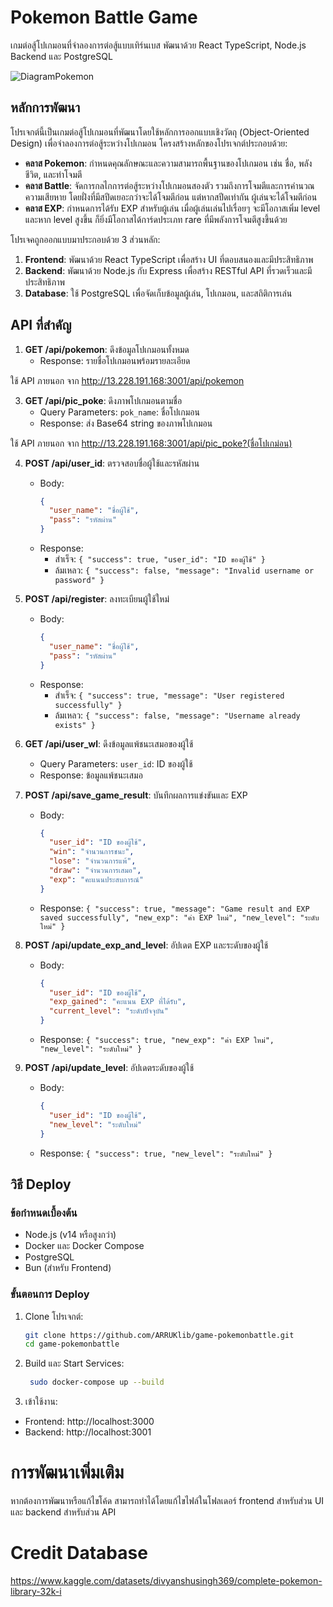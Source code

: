 # Pokemon Battle Game

เกมต่อสู้โปเกมอนที่จำลองการต่อสู้แบบเทิร์นเบส พัฒนาด้วย React TypeScript, Node.js Backend และ PostgreSQL

![DiagramPokemon](https://github.com/user-attachments/assets/559858d3-752a-44d9-a989-21cfff49d84e)



## หลักการพัฒนา

โปรเจกต์นี้เป็นเกมต่อสู้โปเกมอนที่พัฒนาโดยใช้หลักการออกแบบเชิงวัตถุ (Object-Oriented Design) เพื่อจำลองการต่อสู้ระหว่างโปเกมอน โครงสร้างหลักของโปรเจกต์ประกอบด้วย:

- **คลาส Pokemon**: กำหนดคุณลักษณะและความสามารถพื้นฐานของโปเกมอน เช่น ชื่อ, พลังชีวิต, และท่าโจมตี
- **คลาส Battle**: จัดการกลไกการต่อสู้ระหว่างโปเกมอนสองตัว รวมถึงการโจมตีและการคำนวณความเสียหาย โดยฝั่งที่มีสปีดเยอะกว่าจะได้โจมตีก่อน แต่หากสปีดเท่ากัน ผู้เล่นจะได้โจมตีก่อน
- **คลาส EXP**: กำหนดการได้รับ EXP สำหรับผู้เล่น เมื่อผู้เล่นเล่นไปเรื่อยๆ จะมีโอกาสเพิ่ม level และหาก level สูงขึ้น ก็ยิ่งมีโอกาสได้การ์ดประเภท rare ที่มีพลังการโจมตีสูงขึ้นด้วย

โปรเจคถูกออกแบบมาประกอบด้วย 3 ส่วนหลัก:

1. **Frontend**: พัฒนาด้วย React TypeScript เพื่อสร้าง UI ที่ตอบสนองและมีประสิทธิภาพ
2. **Backend**: พัฒนาด้วย Node.js กับ Express เพื่อสร้าง RESTful API ที่รวดเร็วและมีประสิทธิภาพ
3. **Database**: ใช้ PostgreSQL เพื่อจัดเก็บข้อมูลผู้เล่น, โปเกมอน, และสถิติการเล่น

## API ที่สำคัญ

1. **GET /api/pokemon**: ดึงข้อมูลโปเกมอนทั้งหมด
   - Response: รายชื่อโปเกมอนพร้อมรายละเอียด

ใช้ API ภายนอก จาก http://13.228.191.168:3001/api/pokemon
   
3. **GET /api/pic_poke**: ดึงภาพโปเกมอนตามชื่อ
   - Query Parameters: `pok_name`: ชื่อโปเกมอน
   - Response: ส่ง Base64 string ของภาพโปเกมอน

 ใช้ API ภายนอก จาก http://13.228.191.168:3001/api/pic_poke?(ชื่อโปเกม่อน)
     

4. **POST /api/user_id**: ตรวจสอบชื่อผู้ใช้และรหัสผ่าน
   - Body: 
     ```json
     {
       "user_name": "ชื่อผู้ใช้",
       "pass": "รหัสผ่าน"
     }
     ```
   - Response:
     - สำเร็จ: `{ "success": true, "user_id": "ID ของผู้ใช้" }`
     - ล้มเหลว: `{ "success": false, "message": "Invalid username or password" }`

5. **POST /api/register**: ลงทะเบียนผู้ใช้ใหม่
   - Body:
     ```json
     {
       "user_name": "ชื่อผู้ใช้",
       "pass": "รหัสผ่าน"
     }
     ```
   - Response:
     - สำเร็จ: `{ "success": true, "message": "User registered successfully" }`
     - ล้มเหลว: `{ "success": false, "message": "Username already exists" }`

6. **GET /api/user_wl**: ดึงข้อมูลแพ้ชนะเสมอของผู้ใช้
   - Query Parameters: `user_id`: ID ของผู้ใช้
   - Response: ข้อมูลแพ้ชนะเสมอ

7. **POST /api/save_game_result**: บันทึกผลการแข่งขันและ EXP
   - Body:
     ```json
     {
       "user_id": "ID ของผู้ใช้",
       "win": "จำนวนการชนะ",
       "lose": "จำนวนการแพ้",
       "draw": "จำนวนการเสมอ",
       "exp": "คะแนนประสบการณ์"
     }
     ```
   - Response: `{ "success": true, "message": "Game result and EXP saved successfully", "new_exp": "ค่า EXP ใหม่", "new_level": "ระดับใหม่" }`

8. **POST /api/update_exp_and_level**: อัปเดต EXP และระดับของผู้ใช้
   - Body:
     ```json
     {
       "user_id": "ID ของผู้ใช้",
       "exp_gained": "คะแนน EXP ที่ได้รับ",
       "current_level": "ระดับปัจจุบัน"
     }
     ```
   - Response: `{ "success": true, "new_exp": "ค่า EXP ใหม่", "new_level": "ระดับใหม่" }`

9. **POST /api/update_level**: อัปเดตระดับของผู้ใช้
   - Body:
     ```json
     {
       "user_id": "ID ของผู้ใช้",
       "new_level": "ระดับใหม่"
     }
     ```
   - Response: `{ "success": true, "new_level": "ระดับใหม่" }`

## วิธี Deploy

### ข้อกำหนดเบื้องต้น
- Node.js (v14 หรือสูงกว่า)
- Docker และ Docker Compose
- PostgreSQL
- Bun (สำหรับ Frontend)

### ขั้นตอนการ Deploy

1. Clone โปรเจกต์:
   ```bash
   git clone https://github.com/ARRUKlib/game-pokemonbattle.git
   cd game-pokemonbattle
   
2. Build และ Start Services:
   ```bash
    sudo docker-compose up --build
   
3. เข้าใช้งาน:
- Frontend: http://localhost:3000
- Backend: http://localhost:3001

# การพัฒนาเพิ่มเติม
หากต้องการพัฒนาหรือแก้ไขโค้ด สามารถทำได้โดยแก้ไขไฟล์ในโฟลเดอร์ frontend สำหรับส่วน UI และ backend สำหรับส่วน API

# Credit Database
https://www.kaggle.com/datasets/divyanshusingh369/complete-pokemon-library-32k-i
